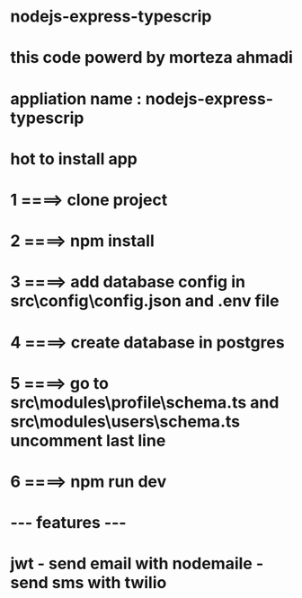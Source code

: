 # nodejs-express-typescrip
# this code powerd by morteza ahmadi
# appliation name : nodejs-express-typescrip 
# hot to install app
# 1 ====> clone project 
# 2 ====> npm install
# 3 ====> add database config in src\config\config.json and .env file
# 4 ====> create database in postgres
# 5 ====> go to src\modules\profile\schema.ts and src\modules\users\schema.ts uncomment last line
# 6 ====> npm run dev
# --- features ---
# jwt - send email with nodemaile - send sms with twilio